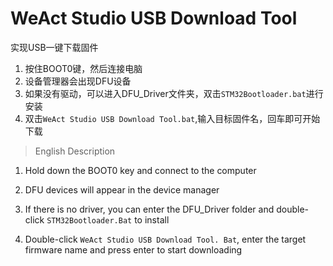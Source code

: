 # WeAct Studio USB Download Tool
实现USB一键下载固件
1. 按住BOOT0键，然后连接电脑
2. 设备管理器会出现DFU设备
3. 如果没有驱动，可以进入DFU_Driver文件夹，双击`STM32Bootloader.bat`进行安装
4. 双击`WeAct Studio USB Download Tool.bat`,输入目标固件名，回车即可开始下载

> English Description

1. Hold down the BOOT0 key and connect to the computer

2. DFU devices will appear in the device manager

3. If there is no driver, you can enter the DFU_Driver folder and double-click `STM32Bootloader.Bat` to install

4. Double-click `WeAct Studio USB Download Tool. Bat`, enter the target firmware name and press enter to start downloading